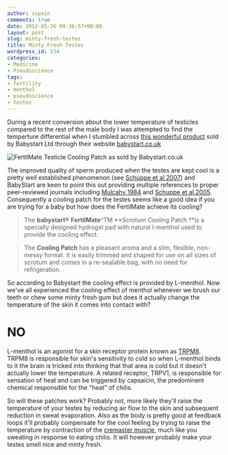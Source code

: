 ```yaml
---
author: sspain
comments: true
date: 2012-05-26 09:36:57+00:00
layout: post
slug: minty-fresh-testes
title: Minty Fresh Testes
wordpress_id: 134
categories:
- Medicine
- Pseudoscience
tags:
- fertility
- menthol
- pseudoscience
- testes
---
```


During a recent conversion about the lower temperature of testicles compared to the rest of the male body I was attempted to find the temperture differential when I stumbled across [this wonderful product](http://www.fertilmate.co.uk/) sold by Babystart Ltd through their website [babystart.co.uk](http://babystart.co.uk)

![FertilMate Testicle Cooling Patch as sold by Babystart.co.uk](http://sebspain.co.uk/wp-content/uploads/2012/05/FertilMate-Labela.jpg)

The improved quality of sperm produced when the testes are kept cool is a pretty well established phenomenon (see [Schuppe et al 2007](http://www.ncbi.nlm.nih.gov/pubmed/18076419)) and BabyStart are keen to point this out providing multiple references to proper peer-reviewed journals including [Mulcahy 1984](http://www.ncbi.nlm.nih.gov/pubmed/6471178) and [Schuppe et al 2005](http://www.ncbi.nlm.nih.gov/pubmed/15811070). Consequently a cooling patch for the testes seems like a good idea if you are trying for a baby but how does the FertilMate achieve its cooling?


> The **babystart®** **FertilMate**^TM **Scrotum Cooling Patch **is a specially designed hydrogel pad with natural l-menthol used to provide the cooling effect.

>The **Cooling Patch** has a pleasant aroma and a slim, flexible, non-messy format. It is easily trimmed and shaped for use on all sizes of scrotum and comes in a re-sealable bag, with no need for refrigeration.

So according to Babystart the cooling effect is provided by L-menthol. Now we've all experienced the cooling effect of menthol whenever we brush our teeth or chew some minty fresh gum but does it actually change the temperature of the skin it comes into contact with?


# **NO**


L-menthol is an agonist for a skin receptor protein known as [TRPM8](http://en.wikipedia.org/wiki/TRPM8). TRPM8 is responsible for skin's sensitivity to cold so when L-menthol binds to it the brain is tricked into thinking that that area is cold but it doesn't actually lower the temperature. A related receptor, TRPV1, is responsible for sensation of heat and can be triggered by capsaicin, the predominent chemical responsible for the "heat" of chilis.

So will these patches work? Probably not, more likely they'll raise the temperature of your testes by reducing air flow to the skin and subsequent reduction in sweat evaporation. Also as the body is pretty good at feedback loops it'll probably compensate for the cool feeling by trying to raise the temperature by contraction of the [cremaster muscle](http://en.wikipedia.org/wiki/Cremasteric_muscle), much like you sweating in response to eating chilis. It will however probably make your testes smell nice and minty fresh.


